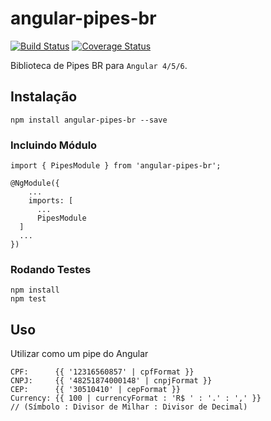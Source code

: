 # angular-pipes-br

[![Build Status](https://travis-ci.org/leonardogiroto/angular-pipes-br.svg?branch=master)](https://travis-ci.org/leonardogiroto/angular-pipes-br)
[![Coverage Status](https://coveralls.io/repos/github/leonardogiroto/angular-pipes-br/badge.svg?branch=master)](https://coveralls.io/github/leonardogiroto/angular-pipes-br?branch=master)

Biblioteca de Pipes BR para `Angular 4/5/6`.

## Instalação

```
npm install angular-pipes-br --save
```

### Incluindo Módulo

```
import { PipesModule } from 'angular-pipes-br';

@NgModule({
    ...
    imports: [
      ...
      PipesModule
  ]
  ...
})
```

### Rodando Testes

```
npm install
npm test
```

## Uso

Utilizar como um pipe do Angular

	CPF:      {{ '12316560857' | cpfFormat }} 
	CNPJ:     {{ '48251874000148' | cnpjFormat }} 
	CEP:      {{ '30510410' | cepFormat }}
	Currency: {{ 100 | currencyFormat : 'R$ ' : '.' : ',' }}
	// (Símbolo : Divisor de Milhar : Divisor de Decimal)

